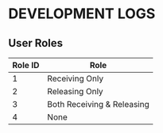 # DEVELOPMENT LOGS

## User Roles

| Role ID | Role |
|---------|------|
| 1 | Receiving Only |
| 2 | Releasing Only |
| 3 | Both Receiving & Releasing |
| 4 | None |